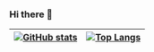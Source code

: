 ### Hi there 👋

| [![GitHub stats](https://github-readme-stats.vercel.app/api?username=LoremLipsum&show_icons=true&theme=radical)](https://github.com/anuraghazra/github-readme-stats) | [![Top Langs](https://github-readme-stats.vercel.app/api/top-langs/?username=LoremLipsum&layout=compact&show_icons=true&theme=radical)](https://github.com/anuraghazra/github-readme-stats) |
| ------------- | ------------- |
